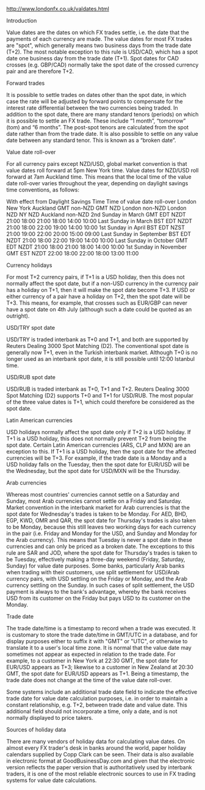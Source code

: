 <http://www.londonfx.co.uk/valdates.html>

Introduction 

Value dates are the dates on which FX trades settle, i.e. the date that the payments of each currency are made. The value dates for most FX trades are "spot", which generally means two business days from the trade date (T+2). The most notable exception to this rule is USD/CAD, which has a spot date one business day from the trade date (T+1). Spot dates for CAD crosses (e.g. GBP/CAD) normally take the spot date of the crossed currency pair and are therefore T+2. 

Forward trades 

It is possible to settle trades on dates other than the spot date, in which case the rate will be adjusted by forward points to compensate for the interest rate differential between the two currencies being traded. In addition to the spot date, there are many standard tenors (periods) on which it is possible to settle an FX trade. These include “1 month”, “tomorrow” (tom) and “6 months”. The post-spot tenors are calculated from the spot date rather than from the trade date. It is also possible to settle on any value date between any standard tenor. This is known as a “broken date”. 

Value date roll-over 

For all currency pairs except NZD/USD, global market convention is that value dates roll forward at 5pm New York time. Value dates for NZD/USD roll forward at 7am Auckland time. This means that the local time of the value date roll-over varies throughout the year, depending on daylight savings time conventions, as follows: 

With effect from	Daylight Savings Time	Time of value date roll-over
London	New York	Auckland	GMT
non-NZD	GMT NZD	London non-NZD	London NZD	NY
NZD	Auckland non-NZD
2nd Sunday in March	GMT	EDT	NZDT	21:00	18:00	21:00	18:00	14:00	10:00
Last Sunday in March	BST	EDT	NZDT	21:00	18:00	22:00	19:00	14:00	10:00
1st Sunday in April	BST	EDT	NZST	21:00	19:00	22:00	20:00	15:00	09:00
Last Sunday in September	BST	EDT	NZDT	21:00	18:00	22:00	19:00	14:00	10:00
Last Sunday in October	GMT	EDT	NZDT	21:00	18:00	21:00	18:00	14:00	10:00
1st Sunday in November	GMT	EST	NZDT	22:00	18:00	22:00	18:00	13:00	11:00


Currency holidays 

For most T+2 currency pairs, if T+1 is a USD holiday, then this does not normally affect the spot date, but if a non-USD currency in the currency pair has a holiday on T+1, then it will make the spot date become T+3. If USD or either currency of a pair have a holiday on T+2, then the spot date will be T+3. This means, for example, that crosses such as EUR/GBP can never have a spot date on 4th July (although such a date could be quoted as an outright). 

USD/TRY spot date 

USD/TRY is traded interbank as T+0 and T+1, and both are supported by Reuters Dealing 3000 Spot Matching (D2). The conventional spot date is generally now T+1, even in the Turkish interbank market. Although T+0 is no longer used as an interbank spot date, it is still possible until 12:00 Istanbul time. 

USD/RUB spot date 

USD/RUB is traded interbank as T+0, T+1 and T+2. Reuters Dealing 3000 Spot Matching (D2) supports T+0 and T+1 for USD/RUB. The most popular of the three value dates is T+1, which could therefore be considered as the spot date. 

Latin American currencies 

USD holidays normally affect the spot date only if T+2 is a USD holiday. If T+1 is a USD holiday, this does not normally prevent T+2 from being the spot date. Certain Latin American currencies (ARS, CLP and MXN) are an exception to this. If T+1 is a USD holiday, then the spot date for the affected currencies will be T+3. For example, if the trade date is a Monday and a USD holiday falls on the Tuesday, then the spot date for EUR/USD will be the Wednesday, but the spot date for USD/MXN will be the Thursday. 

Arab currencies 

Whereas most countries' currencies cannot settle on a Saturday and Sunday, most Arab currencies cannot settle on a Friday and Saturday. Market convention in the interbank market for Arab currencies is that the spot date for Wednesday's trades is taken to be Monday. For AED, BHD, EGP, KWD, OMR and QAR, the spot date for Thursday's trades is also taken to be Monday, because this still leaves two working days for each currency in the pair (i.e. Friday and Monday for the USD, and Sunday and Monday for the Arab currency). This means that Tuesday is never a spot date in these currencies and can only be priced as a broken date. The exceptions to this rule are SAR and JOD, where the spot date for Thursday's trades is taken to be Tuesday, effectively making a three-day weekend (Friday, Saturday, Sunday) for value date purposes. Some banks, particularly Arab banks when trading with their customers, use split settlement for USD/Arab currency pairs, with USD settling on the Friday or Monday, and the Arab currency settling on the Sunday. In such cases of split settlement, the USD payment is always to the bank's advantage, whereby the bank receives USD from its customer on the Friday but pays USD to its customer on the Monday. 

Trade date 

The trade date/time is a timestamp to record when a trade was executed. It is customary to store the trade date/time in GMT/UTC in a database, and for display purposes either to suffix it with "GMT" or "UTC", or otherwise to translate it to a user's local time zone. It is normal that the value date may sometimes not appear as expected in relation to the trade date. For example, to a customer in New York at 22:30 GMT, the spot date for EUR/USD appears as T+3; likewise to a customer in New Zealand at 20:30 GMT, the spot date for EUR/USD appears as T+1. Being a timestamp, the trade date does not change at the time of the value date roll-over.

Some systems include an additional trade date field to indicate the effective trade date for value date calculation purposes, i.e. in order to maintain a constant relationship, e.g. T+2, between trade date and value date. This additional field should not incorporate a time, only a date, and is not normally displayed to price takers. 

Sources of holiday data 

There are many vendors of holiday data for calculating value dates. On almost every FX trader's desk in banks around the world, paper holiday calendars supplied by Copp Clark can be seen. Their data is also available in electronic format at GoodBusinessDay.com and given that the electronic version reflects the paper version that is authoritatively used by interbank traders, it is one of the most reliable electronic sources to use in FX trading systems for value date calculations. 
